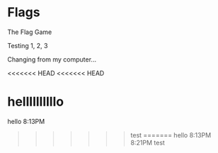Flags
=====

The Flag Game

Testing 1, 2, 3

Changing from my computer...

<<<<<<< HEAD
<<<<<<< HEAD



hellllllllllo
=======
hello
8:13PM
>>>>>>> test
=======
hello
8:13PM
8:21PM 
>>>>>>> test
